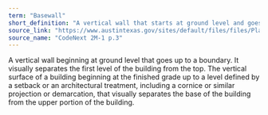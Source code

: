 ```yaml
---
term: "Basewall"
short_definition: "A vertical wall that starts at ground level and goes up to the edge of molding or other boundaries. Basewalls separate the first level from the top of a building. "
source_link: "https://www.austintexas.gov/sites/default/files/files/Planning/CodeNEXT/ALDC_PRD_23_LandDevelopmentCode_Combined_2017_0130_web.pdf"
source_name: "CodeNext 2M-1 p.3"
---
```

A vertical wall beginning at ground level that goes up to a boundary. It visually separates the first level of the building from the top.
The vertical surface of a building beginning at the finished grade up to a level defined by a setback or an architectural treatment, including a cornice or similar projection or demarcation, that visually separates the base of the building from the upper portion of the building.
